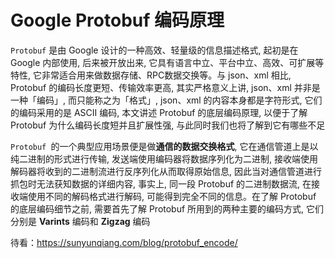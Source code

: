 # Google Protobuf 编码原理

`Protobuf` 是由 Google 设计的一种高效、轻量级的信息描述格式, 起初是在 Google 内部使用, 后来被开放出来, 它具有语言中立、平台中立、高效、可扩展等特性, 它非常适合用来做数据存储、RPC数据交换等。与 json、xml 相比, Protobuf 的编码长度更短、传输效率更高, 其实严格意义上讲, json、xml 并非是一种「编码」, 而只能称之为「格式」, json、xml 的内容本身都是字符形式, 它们的编码采用的是 ASCII 编码, 本文讲述 Protobuf 的底层编码原理, 以便于了解 Protobuf 为什么编码长度短并且扩展性强, 与此同时我们也将了解到它有哪些不足

`Protobuf `的一个典型应用场景便是做**通信的数据交换格式**, 它在通信管道上是以纯二进制的形式进行传输, 发送端使用编码器将数据序列化为二进制, 接收端使用解码器将收到的二进制流进行反序列化从而取得原始信息, 因此当对通信管道进行抓包时无法获知数据的详细内容, 事实上, 同一段 Protobuf 的二进制数据流, 在接收端使用不同的解码格式进行解码, 可能得到完全不同的信息。在了解 Protobuf 的底层编码细节之前, 需要首先了解 Protobuf 所用到的两种主要的编码方式, 它们分别是 **Varints** 编码和 **Zigzag** 编码



待看：https://sunyunqiang.com/blog/protobuf_encode/